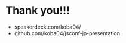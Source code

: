<!-- note
I'll share URLs of this slide and source code after this talk on Twitter with hashtag of JSConfJP!
Thank you! ありがとうございました.
-->

# Thank you!!!

- speakerdeck.com/koba04/
- github.com/koba04/jsconf-jp-presentation
